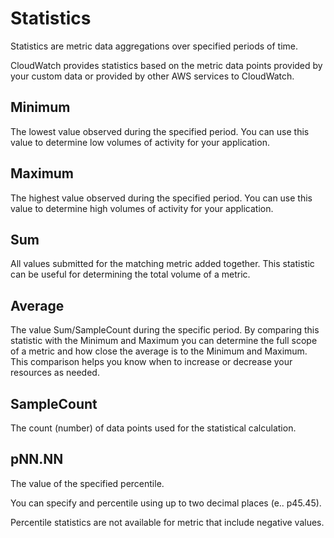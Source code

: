 # Statistics

Statistics are metric data aggregations over specified periods of time.

CloudWatch provides statistics based on the metric data points provided by your custom data or provided by other AWS services to CloudWatch.

## Minimum

The lowest value observed during the specified period. You can use this value to determine low volumes of activity for your application.


## Maximum

The highest value observed during the specified period. You can use this value to determine high volumes of activity for your application.


## Sum

All values submitted for the matching metric added together. This statistic can be useful for determining the total volume of a metric.


## Average

The value Sum/SampleCount during the specific period. By comparing this statistic with the Minimum and Maximum you can determine the full scope of a metric and how close the average is to the Minimum and Maximum. This comparison helps you know when to increase or decrease your resources as needed.


## SampleCount

The count (number) of data points used for the statistical calculation.


## pNN.NN

The value of the specified percentile.

You can specify and percentile using up to two decimal places (e.. p45.45).

Percentile statistics are not available for metric that include negative values.
